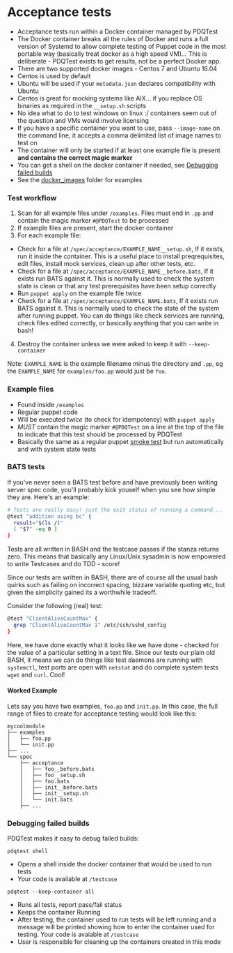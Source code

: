 # Acceptance tests
* Acceptance tests run within a Docker container managed by PDQTest
* The Docker container breaks all the rules of Docker and runs a full version of Systemd to allow complete testing of Puppet code in the most portable way (basically treat docker as a high speed VM)... This is deliberate - PDQTest exists to get results, not be a perfect Docker app.
* There are two supported docker images - Centos 7 and Ubuntu 16.04
* Centos is used by default
* Ubuntu will be used if your `metadata.json` declares compatibility with Ubuntu
* Centos is great for mocking systems like AIX... if you replace OS binaries as required in the `__setup.sh` scripts
* No idea what to do to test windows on linux :/ containers seem out of the question and VMs would involve licensing
* If you have a specific container you want to use, pass `--image-name` on the command line, it accepts a comma delimited list of image names to test on
* The container will only be started if at least one example file is present **and contains the correct magic marker**
* You can get a shell on the docker container if needed, see [Debugging failed builds](#debugging-failed-builds)
* See the [docker_images](../docker_images) folder for examples

### Test workflow
1. Scan for all example files under `/examples`.  Files must end in `.pp` and contain the magic marker `#@PDQTest` to be processed
2. If example files are present, start the docker container
3. For each example file:
  * Check for a file at `/spec/acceptance/EXAMPLE_NAME__setup.sh`,   If it exists, run it inside the container.  This is a useful place to install preqrequisites, edit files, install mock services, clean up after other tests, etc.
  * Check for a file at `/spec/acceptance/EXAMPLE_NAME__before.bats`, If it exists run BATS against it.  This is normally used to check the system state is clean or that any test prerequisites have been setup correctly
  * Run `puppet apply` on the example file twice
  * Check for a file at `/spec/acceptance/EXAMPLE_NAME.bats`, If it exists run BATS against it.  This is normally used to check the state of the system after running puppet.  You can do things like check services are running, check files edited correctly, or basically anything that you can write in bash!
4. Destroy the container unless we were asked to keep it with `--keep-container`

Note: `EXAMPLE_NAME` is the example filename minus the directory and `.pp`, eg the `EXAMPLE_NAME` for `examples/foo.pp` would just be `foo`.

### Example files
* Found inside `/examples`
* Regular puppet code
* Will be executed _twice_ (to check for idempotency) with `puppet apply`
* _MUST_ contain the magic marker `#@PDQTest` on a line at the top of the file to indicate that this test should be processed by PDQTest
* Basically the same as a regular puppet [smoke test](https://docs.puppet.com/puppet/latest/tests_smoke.html#module-smoke-testing) but run automatically and with system state tests

### BATS tests
If you've never seen a BATS test before and have previously been writing server spec code, you'll probably kick youself when you see how simple they are.  Here's an example:

```BASH
# Tests are really easy! just the exit status of running a command...
@test "addition using bc" {
  result="$(ls /)"
  [ "$?" -eq 0 ]
}
```

Tests are all written in BASH and the testcase passes if the stanza returns zero.  This means that basically any Linux/Unix sysadmin is now empowered to write Testcases and do TDD - score!

Since our tests are written in BASH, there are of course all the usual bash quirks such as failing on incorrect spacing, bizzare variable quoting etc, but given the simplicity gained its a worthwhile tradeoff.

Consider the following (real) test:

```BASH
@test "ClientAliveCountMax" {
  grep "ClientAliveCountMax 1" /etc/ssh/sshd_config
}
```

Here, we have done exactly what it looks like we have done - checked for the value of a particular setting in a text file.  Since our tests our plain old BASH, it means we can do things like test daemons are running with `systemctl`, test ports are open with `netstat` and do complete system tests `wget` and `curl`.  Cool!

#### Worked Example
Lets say you have two examples, `foo.pp` and `init.pp`.  In this case, the full range of files to create for acceptance testing would look like this:
```
mycoolmodule
├── examples
│   ├── foo.pp
│   └── init.pp
├── ...
└── spec
    ├── acceptance
    │   ├── foo__before.bats
    │   ├── foo__setup.sh
    │   ├── foo.bats
    │   ├── init__before.bats
    │   ├── init__setup.sh
    │   └── init.bats
    ├── ...
```

### Debugging failed builds
PDQTest makes it easy to debug failed builds:

```shell
pdqtest shell
```

* Opens a shell inside the docker container that would be used to run tests
* Your code is available at `/testcase`

```shell
pdqtest --keep-container all
```
* Runs all tests, report pass/fail status
* Keeps the container Running
* After testing, the container used to run tests will be left running and a message will be printed showing how to enter the container used for testing.  Your code is avaiable at `/testcase`
* User is responsible for cleaning up the containers created in this mode
